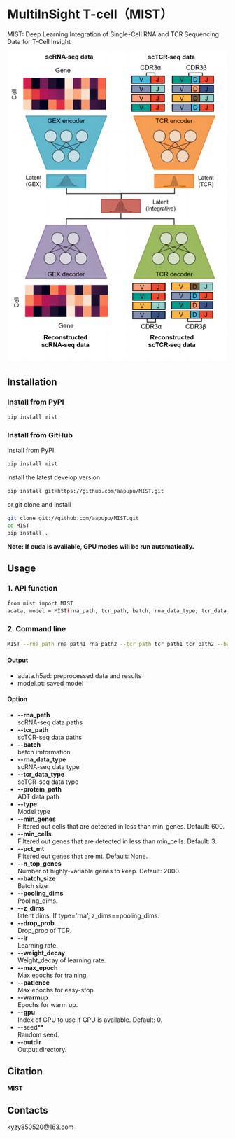# MultiInSight T-cell（MIST）
MIST: Deep Learning Integration of Single-Cell RNA and TCR Sequencing Data for T-Cell Insight

![image](https://github.com/aapupu/MIST/blob/main/docs/MIST.png)

Installation
-------
### Install from PyPI
```bash
pip install mist
```

### Install from GitHub
install from PyPI
```bash
pip install mist
```
install the latest develop version
```bash
pip install git+https://github.com/aapupu/MIST.git
```
or git clone and install
```bash
git clone git://github.com/aapupu/MIST.git
cd MIST
pip install .
```

**Note: If cuda is available, GPU modes will be run automatically.**

Usage
-------
### 1. API function
```bash
from mist import MIST
adata, model = MIST(rna_path, tcr_path, batch, rna_data_type, tcr_data_type, type)
```

### 2. Command line
```bash
MIST --rna_path rna_path1 rna_path2 --tcr_path tcr_path1 tcr_path2 --batch batch1 batch1 --rna_data_type h5ad --tcr_data_type 10X --type multi
```

#### Output 
- adata.h5ad: preprocessed data and results
- model.pt: saved model

#### Option
- **--rna_path**<br />
scRNA-seq data paths
- **--tcr_path**<br />
scTCR-seq data paths
- **--batch**<br />
batch imformation
- **--rna_data_type**<br />
scRNA-seq data type
- **--tcr_data_type**<br />
scTCR-seq data type
- **--protein_path**<br />
ADT data path
- **--type**<br />
Model type
- **--min_genes**<br />
Filtered out cells that are detected in less than min_genes. Default: 600.
- **--min_cells**<br />
Filtered out genes that are detected in less than min_cells. Default: 3.
- **--pct_mt**<br />
Filtered out genes that are mt. Default: None.
- **--n_top_genes**<br />
Number of highly-variable genes to keep. Default: 2000.
- **--batch_size**<br />
Batch size
- **--pooling_dims**<br />
Pooling_dims.
- **--z_dims**<br />
latent dims. If type='rna', z_dims==pooling_dims.
- **--drop_prob**<br />
Drop_prob of TCR.
- **--lr**<br />
Learning rate.
- **--weight_decay**<br />
Weight_decay of learning rate.
- **--max_epoch**<br />
Max epochs for training. 
- **--patience**<br />
Max epochs for easy-stop.
- **--warmup**<br />
Epochs for warm up.
- **--gpu**<br />
Index of GPU to use if GPU is available. Default: 0.
- --seed**<br />
Random seed.
- **--outdir**<br />
Output directory.

Citation
-------
**MIST**

Contacts
-------
kyzy850520@163.com

